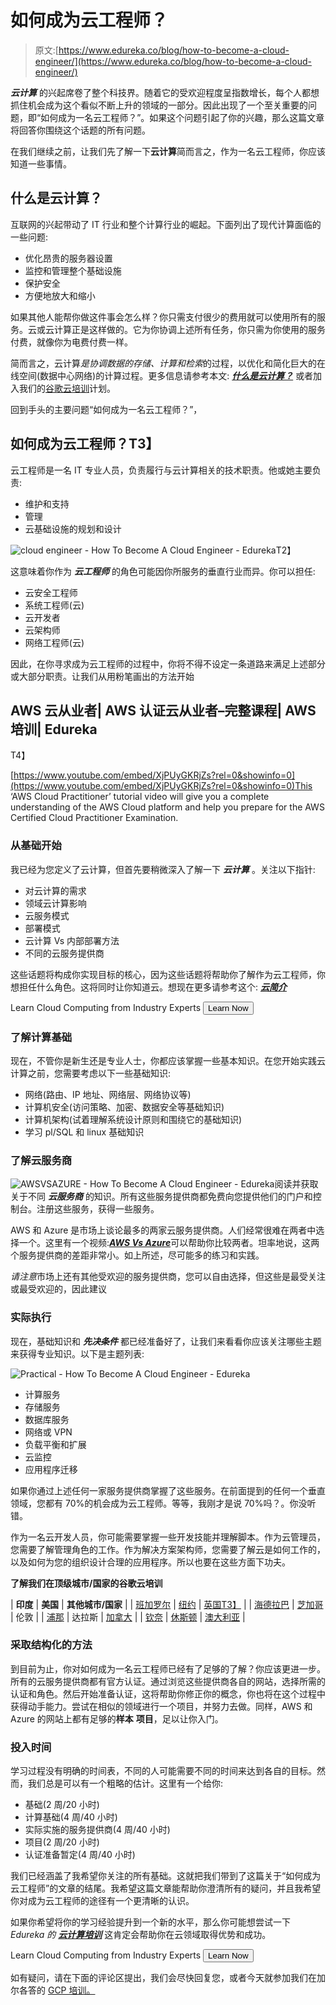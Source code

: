 # 如何成为云工程师？

> 原文:[https://www.edureka.co/blog/how-to-become-a-cloud-engineer/](https://www.edureka.co/blog/how-to-become-a-cloud-engineer/)

***云计算*** 的兴起席卷了整个科技界。随着它的受欢迎程度呈指数增长，每个人都想抓住机会成为这个看似不断上升的领域的一部分。因此出现了一个至关重要的问题，即“如何成为一名云工程师？”。如果这个问题引起了你的兴趣，那么这篇文章将回答你围绕这个话题的所有问题。

在我们继续之前，让我们先了解一下**云计算**简而言之，作为一名云工程师，你应该知道一些事情。

## **什么是云计算？**

互联网的兴起带动了 IT 行业和整个计算行业的崛起。下面列出了现代计算面临的一些问题:

*   优化昂贵的服务器设置
*   监控和管理整个基础设施
*   保护安全
*   方便地放大和缩小

如果其他人能帮你做这件事会怎么样？你只需支付很少的费用就可以使用所有的服务。云或云计算正是这样做的。它为你协调上述所有任务，你只需为你使用的服务付费，就像你为电费付费一样。

简而言之，云计算*是协调数据的存储、计算和检索*的过程，以优化和简化巨大的在线空间(数据中心网络)的计算过程。更多信息请参考本文: [***什么是云计算？***](https://www.edureka.co/blog/what-is-cloud-computing/) 或者加入我们的[谷歌云培训](https://www.edureka.co/google-cloud-architect-certification-training)计划。

回到手头的主要问题“如何成为一名云工程师？”，

## **如何成为云工程师？T3】**

云工程师是一名 IT 专业人员，负责履行与云计算相关的技术职责。他或她主要负责:

*   维护和支持
*   管理
*   云基础设施的规划和设计

![cloud engineer - How To Become A Cloud Engineer - Edureka](../Images/d18d73bdd7a845843ca67e333201dbc0.png)T2】

这意味着你作为 ***云工程师*** 的角色可能因你所服务的垂直行业而异。你可以担任:

*   云安全工程师
*   系统工程师(云)
*   云开发者
*   云架构师
*   网络工程师(云)

因此，在你寻求成为云工程师的过程中，你将不得不设定一条道路来满足上述部分或大部分职责。让我们从用粉笔画出的方法开始

## AWS 云从业者| AWS 认证云从业者–完整课程| AWS 培训| Edureka

T4】

[https://www.youtube.com/embed/XjPUyGKRjZs?rel=0&showinfo=0](https://www.youtube.com/embed/XjPUyGKRjZs?rel=0&showinfo=0)This ‘AWS Cloud Practitioner’ tutorial video will give you a complete understanding of the AWS Cloud platform and help you prepare for the AWS Certified Cloud Practitioner Examination.

### **从基础开始**

我已经为您定义了云计算，但首先要稍微深入了解一下 ***云计算*** 。关注以下指针:

*   对云计算的需求
*   领域云计算影响
*   云服务模式
*   部署模式
*   云计算 Vs 内部部署方法
*   不同的云服务提供商

这些话题将构成你实现目标的核心，因为这些话题将帮助你了解作为云工程师，你想担任什么角色。这将同时让你知道云。想现在更多请参考这个: ***[云简介](https://www.youtube.com/watch?v=usYySG1nbfI&t=339s)***

Learn Cloud Computing from Industry Experts [<button>Learn Now</button>](https://www.edureka.co/masters-program/cloud-architect-training)

### **了解计算基础**

现在，不管你是新生还是专业人士，你都应该掌握一些基本知识。在您开始实践云计算之前，您需要考虑以下一些基础知识:

*   网络(路由、IP 地址、网络层、网络协议等)
*   计算机安全(访问策略、加密、数据安全等基础知识)
*   计算机架构(试着理解系统设计原则和围绕它的基础知识)
*   学习 pl/SQL 和 linux 基础知识

### **了解云服务商**

![AWSVSAZURE - How To Become A Cloud Engineer - Edureka](../Images/e5d9b790b062d1f429a85a1ba9c9182d.png)阅读并获取关于不同 ***云服务商*** 的知识。所有这些服务提供商都免费向您提供他们的门户和控制台。注册这些服务，获得一些服务。

AWS 和 Azure 是市场上谈论最多的两家云服务提供商。人们经常很难在两者中选择一个。这里有一个视频:[***AWS Vs Azure***](https://www.youtube.com/watch?v=m7Eh5Eu56Dw&t=139s)可以帮助你比较两者。坦率地说，这两个服务提供商的差距非常小。如上所述，尽可能多的练习和实践。

*请注意*市场上还有其他受欢迎的服务提供商，您可以自由选择，但这些是最受关注或最受欢迎的，因此建议

### **实际执行**

现在，基础知识和 ***先决条件*** 都已经准备好了，让我们来看看你应该关注哪些主题来获得专业知识。以下是主题列表:

![Practical - How To Become A Cloud Engineer - Edureka](../Images/cb0df949f342442b58002ae7ac7ca181.png)

*   计算服务
*   存储服务
*   数据库服务
*   网络或 VPN
*   负载平衡和扩展
*   云监控
*   应用程序迁移

如果你通过上述任何一家服务提供商掌握了这些服务。在前面提到的任何一个垂直领域，您都有 70%的机会成为云工程师。等等，我刚才是说 70%吗？。你没听错。

作为一名云开发人员，你可能需要掌握一些开发技能并理解脚本。作为云管理员，您需要了解管理角色的工作。作为解决方案架构师，您需要了解云是如何工作的，以及如何为您的组织设计合理的应用程序。所以也要在这些方面下功夫。

**了解我们在顶级城市/国家的谷歌云培训**

| **印度** | **美国** | **其他城市/国家** |
| [班加罗尔](https://www.edureka.co/google-cloud-architect-certification-training-bangalore) | [纽约](https://www.edureka.co/google-cloud-architect-certification-training-new-york-city) | [英国T3】](https://www.edureka.co/google-cloud-architect-certification-training-uk) |
| [海德拉巴](https://www.edureka.co/google-cloud-architect-certification-training-hyderabad) | [芝加哥](https://www.edureka.co/google-cloud-architect-certification-training-chicago) | 伦敦 |
| [浦那](https://www.edureka.co/google-cloud-architect-certification-training-pune) | 达拉斯 | [加拿大](https://www.edureka.co/google-cloud-architect-certification-training-canada) |
| [钦奈](https://www.edureka.co/google-cloud-architect-certification-training-chennai) | [休斯顿](https://www.edureka.co/google-cloud-architect-certification-training-houston) | [澳大利亚](https://www.edureka.co/google-cloud-architect-certification-training-australia) |

### **采取结构化的方法**

到目前为止，你对如何成为一名云工程师已经有了足够的了解？你应该更进一步。所有的云服务提供商都有官方认证。通过浏览这些提供商各自的网站，选择所需的认证和角色。然后开始准备认证，这将帮助你修正你的概念，你也将在这个过程中获得动手能力。尝试在相似的领域进行一个项目，并努力去做。同样，AWS 和 Azure 的网站上都有足够的**样本** **项目**，足以让你入门。

### **投入时间**

学习过程没有明确的时间表，不同的人可能需要不同的时间来达到各自的目标。然而，我们总是可以有一个粗略的估计。这里有一个给你:

*   基础(2 周/20 小时)
*   计算基础(4 周/40 小时)
*   实际实施的服务提供商(4 周/40 小时)
*   项目(2 周/20 小时)
*   认证准备暂定(4 周/40 小时)

我们已经涵盖了我希望你关注的所有基础。这就把我们带到了这篇关于“如何成为云工程师”的文章的结尾。我希望这篇文章能帮助你澄清所有的疑问，并且我希望你对成为云工程师的途径有一个更清晰的认识。

如果你希望将你的学习经验提升到一个新的水平，那么你可能想尝试一下 *Edureka 的 [**云计算培训**](https://www.edureka.co/masters-program/cloud-architect-training)* 这肯定会帮助你在云领域取得优势和成功。

Learn Cloud Computing from Industry Experts [<button>Learn Now</button>](https://www.edureka.co/masters-program/cloud-architect-training)

如有疑问，请在下面的评论区提出，我们会尽快回复您，或者今天就参加我们在加尔各答的 [GCP 培训。](https://www.edureka.co/google-cloud-architect-certification-training-kolkata)